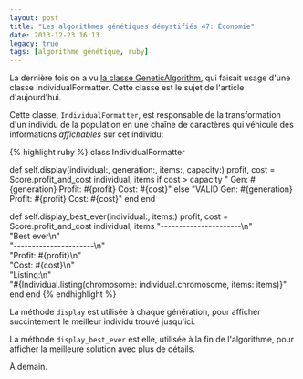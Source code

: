 ```yaml
---
layout: post
title: "Les algorithmes génétiques démystifiés 47: Économie"
date: 2013-12-23 16:13
legacy: true
tags: [algorithme génétique, ruby]
---
```




La dernière fois on a vu [la classe GeneticAlgorithm](http://lkdjiin.github.io/blog/2013/12/19/les-algorithmes-genetiques-demystifies-46-economie-la-boucle-principale/), qui faisait usage
d'une classe IndividualFormatter. Cette classe est le sujet de l'article
d'aujourd'hui.

<!-- more -->

Cette classe, `IndividualFormatter`, est responsable de la transformation
d'un individu de la population en une chaîne de caractères qui véhicule
des informations *affichables* sur cet individu:

{% highlight ruby %}
class IndividualFormatter

  def self.display(individual:, generation:, items:, capacity:)
    profit, cost = Score.profit_and_cost individual, items
    if cost > capacity
      "<invalid> Gen: #{generation} Profit: #{profit} Cost: #{cost}"
    else
      "VALID     Gen: #{generation} Profit: #{profit} Cost: #{cost}"
    end
  end

  def self.display_best_ever(individual:, items:)
    profit, cost = Score.profit_and_cost individual, items
    "----------------------\n"\
    "Best ever\n"\
    "----------------------\n"\
    "Profit: #{profit}\n"\
    "Cost:   #{cost}\n"\
    "Listing:\n"\
    "#{Individual.listing(chromosome: individual.chromosome, items: items)}"
  end
end
{% endhighlight %}

La méthode `display` est utilisée à chaque génération, pour afficher succintement
le meilleur individu trouvé jusqu'ici.

La méthode `display_best_ever` est elle, utilisée à la fin de l'algorithme,
pour afficher la meilleure solution avec plus de détails.



À demain.


